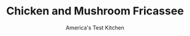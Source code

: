 ---
layout: ../../layouts/MarkdownPostLayout.astro
title: Chicken and Mushroom Fricassee
author: America's Test Kitchen
pubDate: 2023-03-15
description: "Using a lot of mushrooms gives this stew an earthy, meaty base flavor."
image_url: https://res.cloudinary.com/hksqkdlah/image/upload/ar_1:1,c_fill,dpr_2.0,f_auto,fl_lossy.progressive.strip_profile,g_faces:auto,q_auto:low,w_344/6529_sfs-chicken-fricassee-0004-279656
tags: ["Main Courses","Chicken"]
calories: 2849
protein: 64
carbohydrates: 22
fats: 
fiber: 3
ingredients: ["4 , bone-in, skin-on chicken breasts (about 3 pounds)",", Salt and pepper","2 teaspoons, vegetable oil","2 , onions, chopped fine","6 , garlic cloves, minced","12 ounces, white mushrooms, sliced thin","4 large, portobello mushroom caps, gills removed (see information at left), halved and sliced thin","1 tablespoon, minced fresh thyme leaves","1/4 cup, all-purpose flour","1 cup, low-sodium chicken broth","1 cup, beef broth","1 cup, white wine","1/3 cup, heavy cream","4 teaspoons, lemon juice","2 tablespoons, chopped fresh parsley"]
serves: 4
time: "1¾ hours"
instructions: ["Pat chicken dry with paper towels and season with salt and pepper. Heat oil in Dutch oven over medium-high heat until just smoking. Cook chicken, skin-side down, until deep golden brown, about 6 minutes. Flip and brown on second side, about 3 minutes. Transfer chicken to plate; remove and discard skin. Pour off all but 1 tablespoon fat from pot.","Cook onions in remaining fat until golden, about 5 minutes. Stir in garlic and cook until fragrant, about 30 seconds. Add mushrooms, thyme, and 1/4 teaspoon salt. Reduce heat to medium and cook, covered, stirring occasionally, until mushrooms have released their juices, about 10 minutes. Uncover and cook until liquid evaporates and mushrooms begin to brown, about 7 minutes.","Stir in flour and cook until golden, about 1 minute. Slowly stir in broths and wine and bring to boil. Return chicken and any accumulated juices to pot. Reduce heat to low and simmer, covered, until meat registers 160 degrees, 20 to 30 minutes. Transfer chicken to serving platter and tent with foil.","Add cream to pot and simmer until sauce is thickened, about 15 minutes. Stir in lemon juice and parsley and season with salt and pepper. Pour sauce over chicken. Serve."]
nutrition: ["1297 mg Potassium","656 mg Phosphorus","97 mg Calcium","3 mg Iron","104 mg Magnesium","1684 mg Sodium","3 mg Zinc","35 g Fat","32 mg Niacin (B3)","14 g Monounsaturated","6 g Polyunsaturated","13 mg Vitamin C","1 µg Vitamin D","201 mg Cholesterol","12 g Saturated","3 g Fiber","12 µg Folic acid","49 µg Folate (food)","6 g Sugars","35 µg Vitamin K","524 g Water","22 g Carbs","69 µg Folate equivalent (total)","64 g Protein","1 mg Vitamin E","1 µg Vitamin B12","1 mg Vitamin B6","156 µg Vitamin A","712 kcal Energy","2849 calories"]
notes: "Serve this creamy stewed chicken with white rice, egg noodles, biscuits, or crusty bread."
---